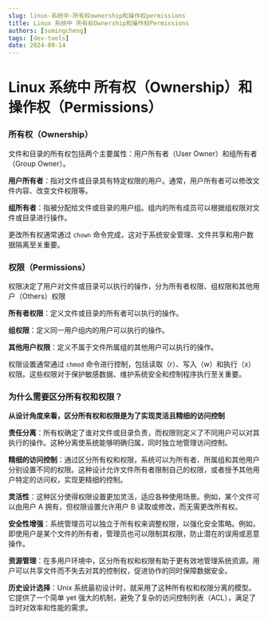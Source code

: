 ```yaml
---
slug: linux-系统中-所有权ownership和操作权permissions
title: Linux 系统中 所有权Ownership和操作权Permissions
authors: [sumingcheng]
tags: [dev-tools]
date: 2024-09-14
---
```


# Linux 系统中 所有权（Ownership）和操作权（Permissions）

### 所有权（Ownership）

文件和目录的所有权包括两个主要属性：用户所有者（User Owner）和组所有者（Group Owner）。

**用户所有者**：指对文件或目录具有特定权限的用户。通常，用户所有者可以修改文件内容、改变文件权限等。

**组所有者**：指被分配给文件或目录的用户组。组内的所有成员可以根据组权限对文件或目录进行操作。

更改所有权通常通过 `chown` 命令完成，这对于系统安全管理、文件共享和用户数据隔离至关重要。

### 权限（Permissions）

权限决定了用户对文件或目录可以执行的操作，分为所有者权限、组权限和其他用户（Others）权限

**所有者权限**：定义文件或目录的所有者可以执行的操作。

**组权限**：定义同一用户组内的用户可以执行的操作。

**其他用户权限**：定义不属于文件所属组的其他用户可以执行的操作。

权限设置通常通过 `chmod` 命令进行控制，包括读取（r）、写入（w）和执行（x）权限。这些权限对于保护敏感数据、维护系统安全和控制程序执行至关重要。

### 为什么需要区分所有权和权限？

**从设计角度来看，区分所有权和权限是为了实现灵活且精细的访问控制**

**责任分离**：所有权确定了谁对文件或目录负责，而权限则定义了不同用户可以对其执行的操作。这种分离使系统能够明确归属，同时独立地管理访问控制。

**精细的访问控制**：通过区分所有权和权限，系统可以为所有者、所属组和其他用户分别设置不同的权限。这种设计允许文件所有者限制自己的权限，或者授予其他用户特定的访问权，实现更精细的控制。

**灵活性**：这种区分使得权限设置更加灵活，适应各种使用场景。例如，某个文件可以由用户 A 拥有，但权限设置允许用户 B 读取或修改，而无需更改所有权。

**安全性增强**：系统管理员可以独立于所有权来调整权限，以强化安全策略。例如，即使用户是某个文件的所有者，管理员也可以限制其权限，防止潜在的误用或恶意操作。

**资源管理**：在多用户环境中，区分所有权和权限有助于更有效地管理系统资源。用户可以共享文件而不失去对其的控制权，促进协作的同时保障数据安全。

**历史设计选择**：Unix 系统最初设计时，就采用了这种所有权和权限分离的模型。它提供了一个简单 yet 强大的机制，避免了复杂的访问控制列表（ACL），满足了当时对效率和性能的需求。
